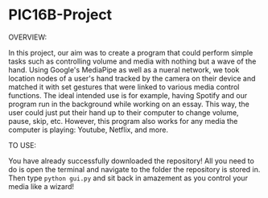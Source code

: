 # PIC16B-Project

OVERVIEW: 

In this project, our aim was to create a program that could perform simple tasks such as controlling volume and media with nothing but a wave of the hand. Using Google's MediaPipe as well as a nueral network, we took location nodes of a user's hand tracked by the camera on their device and matched it with set gestures that were linked to various media control functions. The ideal intended use is for example, having Spotify and our program run in the background while working on an essay. This way, the user could just put their hand up to their computer to change volume, pause, skip, etc. However, this program also works for any media the computer is playing: Youtube, Netflix, and more.

TO USE: 

You have already successfully downloaded the repository! All you need to do is open the terminal and navigate to the folder the repository is stored in. Then type `python gui.py` and sit back in amazement as you control your media like a wizard! 
